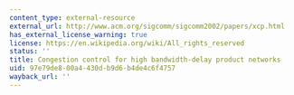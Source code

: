 ```yaml
---
content_type: external-resource
external_url: http://www.acm.org/sigcomm/sigcomm2002/papers/xcp.html
has_external_license_warning: true
license: https://en.wikipedia.org/wiki/All_rights_reserved
status: ''
title: Congestion control for high bandwidth-delay product networks
uid: 97e79de8-00a4-430d-b9d6-b4de4c6f4757
wayback_url: ''
---
```

